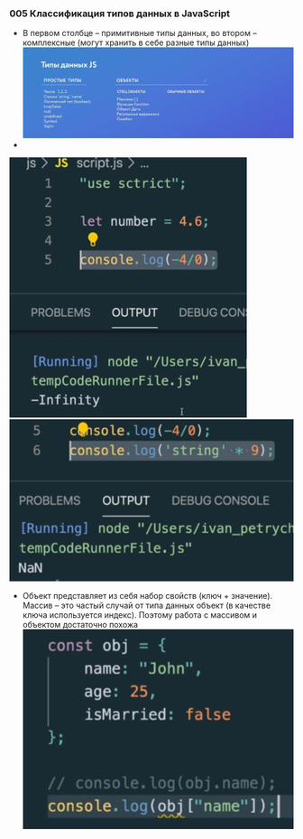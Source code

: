 ### **005 Классификация типов данных в JavaScript**

- В первом столбце – примитивные типы данных, во втором – комплексные (могут хранить в себе разные типы данных)
![](_png/Pasted%20image%2020220908194502.png)
-
![](_png/Pasted%20image%2020220908194507.png)![](_png/Pasted%20image%2020220908194510.png)
- Объект представляет из себя набор свойств (ключ + значение). Массив – это частый случай от типа данных объект (в качестве ключа используется индекс). Поэтому работа с массивом и объектом достаточно похожа
![](_png/Pasted%20image%2020220908194516.png)